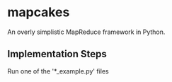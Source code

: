 # mapcakes
An overly simplistic MapReduce framework in Python.
## Implementation Steps
Run one of the '*_example.py' files
